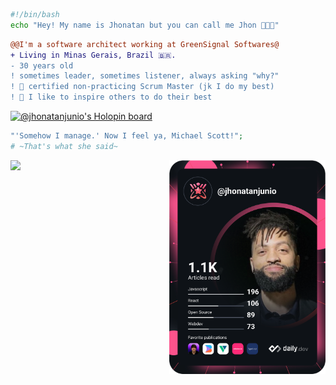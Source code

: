 
```bash
#!/bin/bash
echo "Hey! My name is Jhonatan but you can call me Jhon 🧑🏽‍💻"
```
```diff
@@I'm a software architect working at GreenSignal Softwares@
+ Living in Minas Gerais, Brazil 🇧🇷.
- 30 years old
! sometimes leader, sometimes listener, always asking "why?"
! 📖 certified non-practicing Scrum Master (jk I do my best)
! 💭 I like to inspire others to do their best
```
[![@jhonatanjunio's Holopin board](https://holopin.io/api/user/board?user=jhonatanjunio)](https://holopin.io/@jhonatanjunio)
```php
"'Somehow I manage.' Now I feel ya, Michael Scott!";
# ~That's what she said~
```

<p align="right">
<img align="left" height="170" src="https://media.giphy.com/media/OfLHMv3ukf5SosGRdu/giphy.gif"/>
<a style="float: right" href="https://app.daily.dev/jhonatanjunio"><img src="https://github.com/jhonatanjunio/jhonatanjunio/blob/main/devcard.svg" width="250" alt="Jhonatan Junio's Dev Card"/>
</a>
</p>


<I GOT YOU>
<FEEL FREE>
